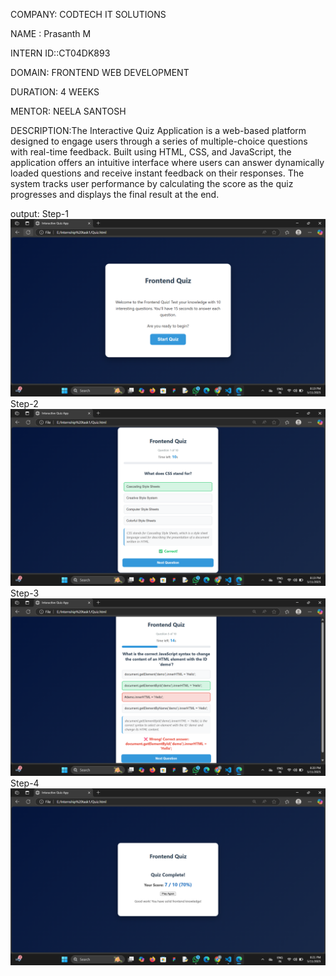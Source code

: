 COMPANY: CODTECH IT SOLUTIONS

NAME : Prasanth M

INTERN ID::CT04DK893

DOMAIN: FRONTEND WEB DEVELOPMENT

DURATION: 4 WEEKS

MENTOR: NEELA SANTOSH


DESCRIPTION:The Interactive Quiz Application is a web-based platform designed to engage users through a series of multiple-choice questions with real-time feedback. Built using HTML, CSS, and JavaScript, the application offers an intuitive interface where users can answer dynamically loaded questions and receive instant feedback on their responses. The system tracks user performance by calculating the score as the quiz progresses and displays the final result at the end.



output:
                                                              Step-1
![Image Alt](https://github.com/PrasanthMurugesan-dev/Interactive-Quiz-Application/blob/1420a8cba88625dbd6be443ac1000456de86a9a7/img1.png)   
                                                              Step-2
![Image Alt](https://github.com/PrasanthMurugesan-dev/Interactive-Quiz-Application/blob/fad2a16e77db34d2241a576ca4fe2a1ef51e86f6/img2.png)
                                                              Step-3
![Image Alt](https://github.com/PrasanthMurugesan-dev/Interactive-Quiz-Application/blob/95ab4ac1c898a4f4387d644f207cfd081c8d7e01/img3.png)
                                                              Step-4
![Image Alt](https://github.com/PrasanthMurugesan-dev/Interactive-Quiz-Application/blob/0891774e58f1f53d8f22a62cc854e8e251c6e4ce/img4.png)



